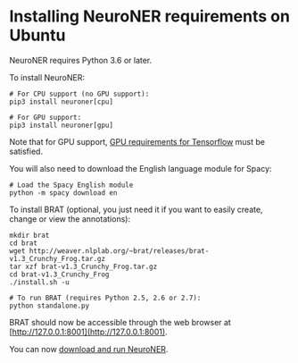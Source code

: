 # Installing NeuroNER requirements on Ubuntu

NeuroNER requires Python 3.6 or later.

To install NeuroNER:

```
# For CPU support (no GPU support):
pip3 install neuroner[cpu]

# For GPU support:
pip3 install neuroner[gpu]
```

Note that for GPU support, [GPU requirements for Tensorflow](https://www.tensorflow.org/install/) must be satisfied.

You will also need to download the English language module for Spacy:

```
# Load the Spacy English module
python -m spacy download en
```

To install BRAT (optional, you just need it if you want to easily create, change or view the annotations):

```
mkdir brat
cd brat
wget http://weaver.nlplab.org/~brat/releases/brat-v1.3_Crunchy_Frog.tar.gz
tar xzf brat-v1.3_Crunchy_Frog.tar.gz
cd brat-v1.3_Crunchy_Frog
./install.sh -u

# To run BRAT (requires Python 2.5, 2.6 or 2.7):
python standalone.py
```

BRAT should now be accessible through the web browser at [http://127.0.0.1:8001](http://127.0.0.1:8001).

You can now [download and run NeuroNER](README.md#downloading-neuroner).
